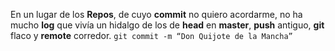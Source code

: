 En un lugar de los **Repos**,
de cuyo **commit** no quiero acordarme,
no ha mucho **log** que vivía
un hidalgo de los de **head** en **master**, 
**push** antiguo,
**git** flaco y **remote** corredor.
`git commit -m “Don Quijote de la Mancha”`